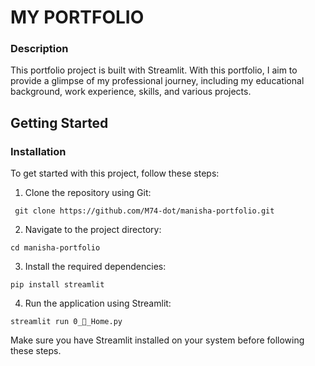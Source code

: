 # MY PORTFOLIO

### Description
This portfolio project is built with Streamlit. With this portfolio, I  aim to provide a glimpse of my professional journey, including my
educational background, work experience, skills, and various projects.

## Getting Started

### Installation

To get started with this project, follow these steps:

1. Clone the repository using Git:
```
 git clone https://github.com/M74-dot/manisha-portfolio.git
```

2. Navigate to the project directory:
```
cd manisha-portfolio
```

3. Install the required dependencies:
```
pip install streamlit
```

4. Run the application using Streamlit:
```
streamlit run 0_🏡_Home.py
```

Make sure you have Streamlit installed on your system before following these steps.
